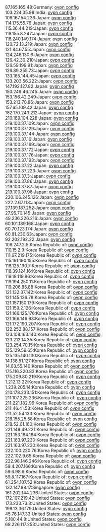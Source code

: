 87.165.165.48:Germany: [ovpn config](vpn/87_165_165_48.ovpn)  
103.224.35.98:India: [ovpn config](vpn/103_224_35_98.ovpn)  
106.167.54.236:Japan: [ovpn config](vpn/106_167_54_236.ovpn)  
114.175.55.76:Japan: [ovpn config](vpn/114_175_55_76.ovpn)  
115.36.44.219:Japan: [ovpn config](vpn/115_36_44_219.ovpn)  
118.155.8.247:Japan: [ovpn config](vpn/118_155_8_247.ovpn)  
118.240.149.174:Japan: [ovpn config](vpn/118_240_149_174.ovpn)  
120.72.13.219:Japan: [ovpn config](vpn/120_72_13_219.ovpn)  
121.84.67.55:Japan: [ovpn config](vpn/121_84_67_55.ovpn)  
124.246.130.6:Japan: [ovpn config](vpn/124_246_130_6.ovpn)  
126.42.30.210:Japan: [ovpn config](vpn/126_42_30_210.ovpn)  
126.59.199.91:Japan: [ovpn config](vpn/126_59_199_91.ovpn)  
126.89.255.73:Japan: [ovpn config](vpn/126_89_255_73.ovpn)  
133.165.144.45:Japan: [ovpn config](vpn/133_165_144_45.ovpn)  
133.203.56.222:Japan: [ovpn config](vpn/133_203_56_222.ovpn)  
147.192.127.82:Japan: [ovpn config](vpn/147_192_127_82.ovpn)  
150.249.46.245:Japan: [ovpn config](vpn/150_249_46_245.ovpn)  
153.156.42.249:Japan: [ovpn config](vpn/153_156_42_249.ovpn)  
153.213.70.86:Japan: [ovpn config](vpn/153_213_70_86.ovpn)  
157.65.109.42:Japan: [ovpn config](vpn/157_65_109_42.ovpn)  
182.170.243.212:Japan: [ovpn config](vpn/182_170_243_212.ovpn)  
210.189.104.228:Japan: [ovpn config](vpn/210_189_104_228.ovpn)  
219.100.37.109:Japan: [ovpn config](vpn/219_100_37_109.ovpn)  
219.100.37.129:Japan: [ovpn config](vpn/219_100_37_129.ovpn)  
219.100.37.144:Japan: [ovpn config](vpn/219_100_37_144.ovpn)  
219.100.37.16:Japan: [ovpn config](vpn/219_100_37_16.ovpn)  
219.100.37.169:Japan: [ovpn config](vpn/219_100_37_169.ovpn)  
219.100.37.172:Japan: [ovpn config](vpn/219_100_37_172.ovpn)  
219.100.37.176:Japan: [ovpn config](vpn/219_100_37_176.ovpn)  
219.100.37.193:Japan: [ovpn config](vpn/219_100_37_193.ovpn)  
219.100.37.22:Japan: [ovpn config](vpn/219_100_37_22.ovpn)  
219.100.37.223:Japan: [ovpn config](vpn/219_100_37_223.ovpn)  
219.100.37.3:Japan: [ovpn config](vpn/219_100_37_3.ovpn)  
219.100.37.86:Japan: [ovpn config](vpn/219_100_37_86.ovpn)  
219.100.37.87:Japan: [ovpn config](vpn/219_100_37_87.ovpn)  
219.100.37.96:Japan: [ovpn config](vpn/219_100_37_96.ovpn)  
220.106.245.126:Japan: [ovpn config](vpn/220_106_245_126.ovpn)  
222.2.67.113:Japan: [ovpn config](vpn/222_2_67_113.ovpn)  
27.139.187.252:Japan: [ovpn config](vpn/27_139_187_252.ovpn)  
27.95.70.145:Japan: [ovpn config](vpn/27_95_70_145.ovpn)  
49.236.226.216:Japan: [ovpn config](vpn/49_236_226_216.ovpn)  
60.101.189.168:Japan: [ovpn config](vpn/60_101_189_168.ovpn)  
60.70.123.174:Japan: [ovpn config](vpn/60_70_123_174.ovpn)  
60.81.230.63:Japan: [ovpn config](vpn/60_81_230_63.ovpn)  
92.202.192.22:Japan: [ovpn config](vpn/92_202_192_22.ovpn)  
106.247.2.5:Korea Republic of: [ovpn config](vpn/106_247_2_5.ovpn)  
110.15.2.9:Korea Republic of: [ovpn config](vpn/110_15_2_9.ovpn)  
111.67.219.175:Korea Republic of: [ovpn config](vpn/111_67_219_175.ovpn)  
115.161.190.155:Korea Republic of: [ovpn config](vpn/115_161_190_155.ovpn)  
116.125.190.7:Korea Republic of: [ovpn config](vpn/116_125_190_7.ovpn)  
118.39.124.16:Korea Republic of: [ovpn config](vpn/118_39_124_16.ovpn)  
119.18.119.86:Korea Republic of: [ovpn config](vpn/119_18_119_86.ovpn)  
119.194.250.11:Korea Republic of: [ovpn config](vpn/119_194_250_11.ovpn)  
119.206.85.88:Korea Republic of: [ovpn config](vpn/119_206_85_88.ovpn)  
121.132.37.142:Korea Republic of: [ovpn config](vpn/121_132_37_142.ovpn)  
121.145.136.78:Korea Republic of: [ovpn config](vpn/121_145_136_78.ovpn)  
121.157.150.179:Korea Republic of: [ovpn config](vpn/121_157_150_179.ovpn)  
121.159.2.126:Korea Republic of: [ovpn config](vpn/121_159_2_126.ovpn)  
121.166.125.176:Korea Republic of: [ovpn config](vpn/121_166_125_176.ovpn)  
121.166.149.93:Korea Republic of: [ovpn config](vpn/121_166_149_93.ovpn)  
121.172.190.207:Korea Republic of: [ovpn config](vpn/121_172_190_207.ovpn)  
122.252.88.157:Korea Republic of: [ovpn config](vpn/122_252_88_157.ovpn)  
123.108.163.140:Korea Republic of: [ovpn config](vpn/123_108_163_140.ovpn)  
123.212.14.35:Korea Republic of: [ovpn config](vpn/123_212_14_35.ovpn)  
123.254.70.15:Korea Republic of: [ovpn config](vpn/123_254_70_15.ovpn)  
125.129.59.65:Korea Republic of: [ovpn config](vpn/125_129_59_65.ovpn)  
125.135.140.130:Korea Republic of: [ovpn config](vpn/125_135_140_130.ovpn)  
14.138.51.127:Korea Republic of: [ovpn config](vpn/14_138_51_127.ovpn)  
14.63.55.140:Korea Republic of: [ovpn config](vpn/14_63_55_140.ovpn)  
175.116.220.83:Korea Republic of: [ovpn config](vpn/175_116_220_83.ovpn)  
175.209.80.219:Korea Republic of: [ovpn config](vpn/175_209_80_219.ovpn)  
1.212.13.22:Korea Republic of: [ovpn config](vpn/1_212_13_22.ovpn)  
1.239.205.14:Korea Republic of: [ovpn config](vpn/1_239_205_14.ovpn)  
210.178.233.151:Korea Republic of: [ovpn config](vpn/210_178_233_151.ovpn)  
211.107.225.236:Korea Republic of: [ovpn config](vpn/211_107_225_236.ovpn)  
211.221.182.96:Korea Republic of: [ovpn config](vpn/211_221_182_96.ovpn)  
211.46.41.53:Korea Republic of: [ovpn config](vpn/211_46_41_53.ovpn)  
211.52.54.133:Korea Republic of: [ovpn config](vpn/211_52_54_133.ovpn)  
218.155.25.58:Korea Republic of: [ovpn config](vpn/218_155_25_58.ovpn)  
218.52.61.160:Korea Republic of: [ovpn config](vpn/218_52_61_160.ovpn)  
221.149.49.221:Korea Republic of: [ovpn config](vpn/221_149_49_221.ovpn)  
221.153.184.184:Korea Republic of: [ovpn config](vpn/221_153_184_184.ovpn)  
221.163.97.230:Korea Republic of: [ovpn config](vpn/221_163_97_230.ovpn)  
221.163.97.230:Korea Republic of: [ovpn config](vpn/221_163_97_230.ovpn)  
222.100.220.76:Korea Republic of: [ovpn config](vpn/222_100_220_76.ovpn)  
222.102.9.65:Korea Republic of: [ovpn config](vpn/222_102_9_65.ovpn)  
222.98.146.246:Korea Republic of: [ovpn config](vpn/222_98_146_246.ovpn)  
59.4.207.166:Korea Republic of: [ovpn config](vpn/59_4_207_166.ovpn)  
59.6.98.6:Korea Republic of: [ovpn config](vpn/59_6_98_6.ovpn)  
59.8.117.167:Korea Republic of: [ovpn config](vpn/59_8_117_167.ovpn)  
61.254.107.52:Korea Republic of: [ovpn config](vpn/61_254_107_52.ovpn)  
132.147.88.17:Singapore: [ovpn config](vpn/132_147_88_17.ovpn)  
161.202.144.236:United States: [ovpn config](vpn/161_202_144_236.ovpn)  
172.107.219.42:United States: [ovpn config](vpn/172_107_219_42.ovpn)  
173.233.73.3:United States: [ovpn config](vpn/173_233_73_3.ovpn)  
198.13.36.179:United States: [ovpn config](vpn/198_13_36_179.ovpn)  
45.76.147.33:United States: [ovpn config](vpn/45_76_147_33.ovpn)  
5.180.44.8:United States: [ovpn config](vpn/5_180_44_8.ovpn)  
68.226.117.253:United States: [ovpn config](vpn/68_226_117_253.ovpn)  
